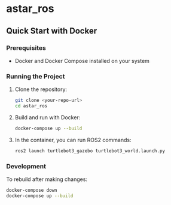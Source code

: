 # astar_ros

## Quick Start with Docker

### Prerequisites
- Docker and Docker Compose installed on your system

### Running the Project
1. Clone the repository:
   ```bash
   git clone <your-repo-url>
   cd astar_ros
   ```

2. Build and run with Docker:
   ```bash
   docker-compose up --build
   ```

3. In the container, you can run ROS2 commands:
   ```bash
   ros2 launch turtlebot3_gazebo turtlebot3_world.launch.py
   ```

### Development
To rebuild after making changes:
```bash
docker-compose down
docker-compose up --build
```